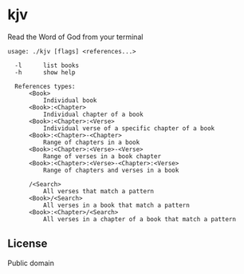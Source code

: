 # kjv

Read the Word of God from your terminal

    usage: ./kjv [flags] <references...>

      -l      list books
      -h      show help

      References types:
          <Book>
              Individual book
          <Book>:<Chapter>
              Individual chapter of a book
          <Book>:<Chapter>:<Verse>
              Individual verse of a specific chapter of a book
          <Book>:<Chapter>-<Chapter>
              Range of chapters in a book
          <Book>:<Chapter>:<Verse>-<Verse>
              Range of verses in a book chapter
          <Book>:<Chapter>:<Verse>-<Chapter>:<Verse>
              Range of chapters and verses in a book

          /<Search>
              All verses that match a pattern
          <Book>/<Search>
              All verses in a book that match a pattern
          <Book>:<Chapter>/<Search>
              All verses in a chapter of a book that match a pattern

## License

Public domain
